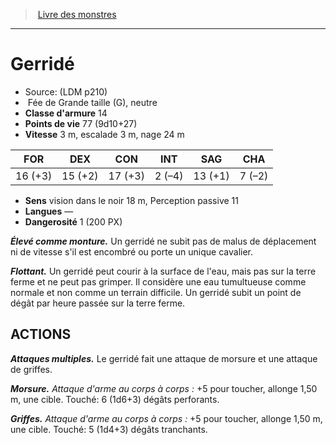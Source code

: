 ﻿> [Livre des monstres](tome_of_beasts.md)

---

# Gerridé

- Source: (LDM p210)
-  Fée de Grande taille (G), neutre
- **Classe d'armure** 14
- **Points de vie** 77 (9d10+27)
- **Vitesse** 3 m, escalade 3 m, nage 24 m

|FOR|DEX|CON|INT|SAG|CHA|
|---|---|---|---|---|---|
|16 (+3)|15 (+2)|17 (+3)|2 (–4)|13 (+1)|7 (–2)|

- **Sens** vision dans le noir 18 m, Perception passive 11
- **Langues** —
- **Dangerosité** 1 (200 PX)

**_Élevé comme monture._** Un gerridé ne subit pas de malus de déplacement ni de vitesse s'il est encombré ou porte un unique cavalier.

**_Flottant._** Un gerridé peut courir à la surface de l'eau, mais pas sur la terre ferme et ne peut pas grimper. Il considère une eau tumultueuse comme normale et non comme un terrain difficile. Un gerridé subit un point de dégât par heure passée sur la terre ferme.

## ACTIONS

**_Attaques multiples._** Le gerridé fait une attaque de morsure et une attaque de griffes.

**_Morsure._** _Attaque d'arme au corps à corps :_ +5 pour toucher, allonge 1,50 m, une cible. Touché: 6 (1d6+3) dégâts perforants.

**_Griffes._** _Attaque d'arme au corps à corps :_ +5 pour toucher, allonge 1,50 m, une cible. Touché: 5 (1d4+3) dégâts tranchants.

